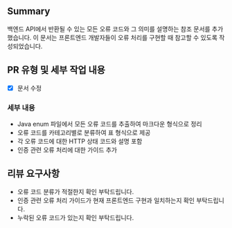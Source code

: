## Summary
백엔드 API에서 반환될 수 있는 모든 오류 코드와 그 의미를 설명하는 참조 문서를 추가했습니다. 이 문서는 프론트엔드 개발자들이 오류 처리를 구현할 때 참고할 수 있도록 작성되었습니다.

## PR 유형 및 세부 작업 내용
- [x] 문서 수정

### 세부 내용
- Java enum 파일에서 모든 오류 코드를 추출하여 마크다운 형식으로 정리
- 오류 코드를 카테고리별로 분류하여 표 형식으로 제공
- 각 오류 코드에 대한 HTTP 상태 코드와 설명 포함
- 인증 관련 오류 처리에 대한 가이드 추가

## 리뷰 요구사항
- 오류 코드 분류가 적절한지 확인 부탁드립니다.
- 인증 관련 오류 처리 가이드가 현재 프론트엔드 구현과 일치하는지 확인 부탁드립니다.
- 누락된 오류 코드가 있는지 확인 부탁드립니다.
